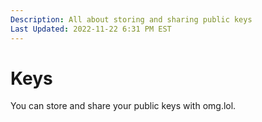 ```yaml
---
Description: All about storing and sharing public keys  
Last Updated: 2022-11-22 6:31 PM EST
---
```


# Keys

You can store and share your public keys with omg.lol.